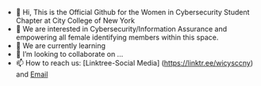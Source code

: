 - 👋 Hi, This is the Official Github for the Women in Cybersecurity Student Chapter at City College of New York
- 👀 We are interested in Cybersecurity/Information Assurance and empowering all female identifying members within this space.
- 🌱 We are currently learning 
- 💞️ I’m looking to collaborate on ...
- 📫 How to reach us: [Linktree-Social Media] (https://linktr.ee/wicysccny) and [Email](wicysccny@gmail.com)

<!---
WiCySCCNY/WiCySCCNY is a ✨ special ✨ repository because its `README.md` (this file) appears on your GitHub profile.
You can click the Preview link to take a look at your changes.
--->
